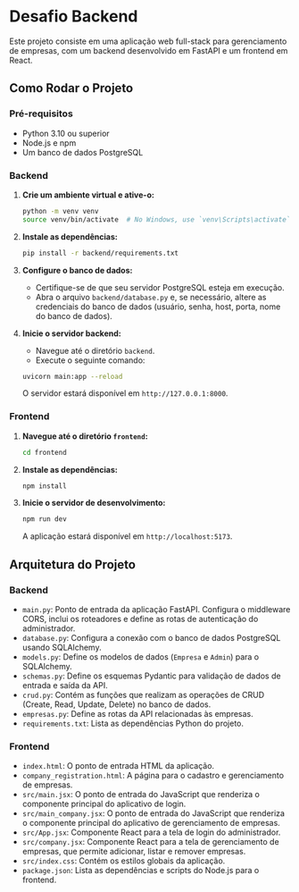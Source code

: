 # Desafio Backend

Este projeto consiste em uma aplicação web full-stack para gerenciamento de empresas, com um backend desenvolvido em FastAPI e um frontend em React.

## Como Rodar o Projeto

### Pré-requisitos

- Python 3.10 ou superior
- Node.js e npm
- Um banco de dados PostgreSQL

### Backend

1.  **Crie um ambiente virtual e ative-o:**
    ```bash
    python -m venv venv
    source venv/bin/activate  # No Windows, use `venv\Scripts\activate`
    ```

2.  **Instale as dependências:**
    ```bash
    pip install -r backend/requirements.txt
    ```

3.  **Configure o banco de dados:**
    * Certifique-se de que seu servidor PostgreSQL esteja em execução.
    * Abra o arquivo `backend/database.py` e, se necessário, altere as credenciais do banco de dados (usuário, senha, host, porta, nome do banco de dados).

4.  **Inicie o servidor backend:**
    * Navegue até o diretório `backend`.
    * Execute o seguinte comando:
    ```bash
    uvicorn main:app --reload
    ```
    O servidor estará disponível em `http://127.0.0.1:8000`.

### Frontend

1.  **Navegue até o diretório `frontend`:**
    ```bash
    cd frontend
    ```

2.  **Instale as dependências:**
    ```bash
    npm install
    ```

3.  **Inicie o servidor de desenvolvimento:**
    ```bash
    npm run dev
    ```
    A aplicação estará disponível em `http://localhost:5173`.

## Arquitetura do Projeto

### Backend

* `main.py`: Ponto de entrada da aplicação FastAPI. Configura o middleware CORS, inclui os roteadores e define as rotas de autenticação do administrador.
* `database.py`: Configura a conexão com o banco de dados PostgreSQL usando SQLAlchemy.
* `models.py`: Define os modelos de dados (`Empresa` e `Admin`) para o SQLAlchemy.
* `schemas.py`: Define os esquemas Pydantic para validação de dados de entrada e saída da API.
* `crud.py`: Contém as funções que realizam as operações de CRUD (Create, Read, Update, Delete) no banco de dados.
* `empresas.py`: Define as rotas da API relacionadas às empresas.
* `requirements.txt`: Lista as dependências Python do projeto.

### Frontend

* `index.html`: O ponto de entrada HTML da aplicação.
* `company_registration.html`: A página para o cadastro e gerenciamento de empresas.
* `src/main.jsx`: O ponto de entrada do JavaScript que renderiza o componente principal do aplicativo de login.
* `src/main_company.jsx`: O ponto de entrada do JavaScript que renderiza o componente principal do aplicativo de gerenciamento de empresas.
* `src/App.jsx`: Componente React para a tela de login do administrador.
* `src/company.jsx`: Componente React para a tela de gerenciamento de empresas, que permite adicionar, listar e remover empresas.
* `src/index.css`: Contém os estilos globais da aplicação.
* `package.json`: Lista as dependências e scripts do Node.js para o frontend.
